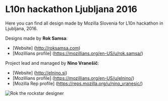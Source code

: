 # L10n hackathon Ljubljana 2016

Here you can find all design made by Mozilla Slovenia for L10n hackathon in Ljubljana, 2016.

Designs made by **Rok Samsa**:
-  [Website] (http://roksamsa.com)
-  [Mozillians profile] (https://mozillians.org/en-US/u/rok.samsa/)


Project lead and managed by **Nino Vranešič**:
-  [Website] (http://elnino.si)
-  [Mozillians profile] (https://mozillians.org/en-US/u/elnino/)
-  [Mozilla Rep profile] (https://reps.mozilla.org/u/nino_vranesic/) 

![Rok the rockstar designer](https://cloud.githubusercontent.com/assets/11082452/13553636/faf1b526-e38f-11e5-99aa-a3589eac3183.jpg)
